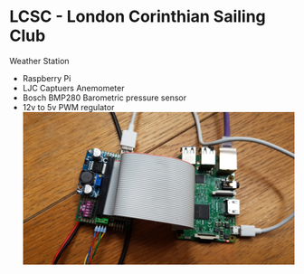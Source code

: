 # LCSC - London Corinthian Sailing Club
Weather Station

* Raspberry Pi
* LJC Captuers Anemometer
* Bosch BMP280 Barometric pressure sensor
* 12v to 5v PWM regulator
![hardware](https://github.com/heliax/lcsc/blob/main/hardware.jpg?raw=true)
